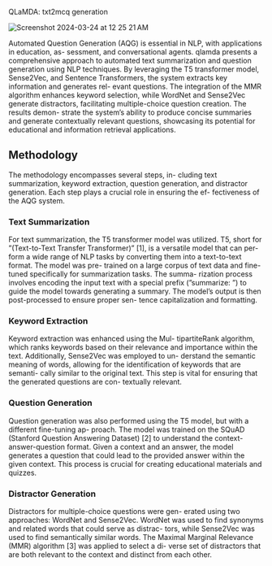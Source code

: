 QLaMDA: txt2mcq generation

![Screenshot 2024-03-24 at 12 25 21 AM](https://github.com/ArchishmanSengupta/QLaMDA/assets/71402528/9a6026ff-d1d0-4cea-8504-a20a7da02ad8)

Automated Question Generation (AQG) is essential in NLP, with applications in education, as- sessment, and conversational agents. qlamda presents a comprehensive approach to automated text summarization and question generation using NLP techniques. By leveraging the T5 transformer model, Sense2Vec, and Sentence Transformers, the system extracts key information and generates rel- evant questions. The integration of the MMR algorithm enhances keyword selection, while WordNet and Sense2Vec generate distractors, facilitating multiple-choice question creation. The results demon- strate the system’s ability to produce concise summaries and generate contextually relevant questions, showcasing its potential for educational and information retrieval applications.

## Methodology
The methodology encompasses several steps, in- cluding text summarization, keyword extraction, question generation, and distractor generation. Each step plays a crucial role in ensuring the ef- fectiveness of the AQG system.

### Text Summarization
For text summarization, the T5 transformer model was utilized. T5, short for ”(Text-to-Text Transfer Transformer)” [1], is a versatile model that can per- form a wide range of NLP tasks by converting them into a text-to-text format. The model was pre- trained on a large corpus of text data and fine-tuned specifically for summarization tasks. The summa- rization process involves encoding the input text with a special prefix (”summarize: ”) to guide the model towards generating a summary. The model’s output is then post-processed to ensure proper sen- tence capitalization and formatting.

### Keyword Extraction
Keyword extraction was enhanced using the Mul- tipartiteRank algorithm, which ranks keywords based on their relevance and importance within the text. Additionally, Sense2Vec was employed to un- derstand the semantic meaning of words, allowing for the identification of keywords that are semanti- cally similar to the original text. This step is vital for ensuring that the generated questions are con- textually relevant.

### Question Generation
Question generation was also performed using the T5 model, but with a different fine-tuning ap- proach. The model was trained on the SQuAD (Stanford Question Answering Dataset) [2] to understand the context-answer-question format. Given a context and an answer, the model generates a question that could lead to the provided answer within the given context. This process is crucial for creating educational materials and quizzes.

### Distractor Generation
Distractors for multiple-choice questions were gen- erated using two approaches: WordNet and Sense2Vec. WordNet was used to find synonyms and related words that could serve as distrac- tors, while Sense2Vec was used to find semantically similar words. The Maximal Marginal Relevance (MMR) algorithm [3] was applied to select a di- verse set of distractors that are both relevant to the context and distinct from each other.